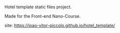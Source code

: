 Hotel template static files project. 

Made for the Front-end Nano-Course.

site: https://joao-vitor-piccolo.github.io/hotel_template/
